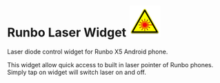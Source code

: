 Runbo Laser Widget ![Logo](https://raw.githubusercontent.com/Mart-Bogdan/runbo-laser-widget/master/laserwidget/src/main/res/drawable-hdpi/laser_sign_red.png)
==================================

Laser diode control widget for Runbo X5 Android phone.

This widget allow quick access to built in laser pointer of Runbo phones. Simply tap on widget will switch laser on and off.
